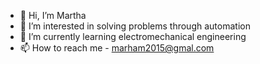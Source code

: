 - 👋 Hi, I’m Martha
- 👀 I’m interested in solving problems through automation 
- 🌱 I’m currently learning electromechanical engineering 
- 📫 How to reach me - marham2015@gmal.com

<!---
Martinez770/Martinez770 is a ✨ special ✨ repository because its `README.md` (this file) appears on your GitHub profile.
You can click the Preview link to take a look at your changes.
--->
